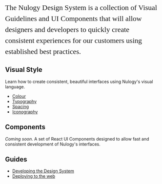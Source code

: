 <p style="font-family: 'IBM Plex Sans'; line-height: 1.5; font-size: 24px;">The Nulogy Design System is a collection of Visual Guidelines and UI Components that will allow designers and developers to quickly create consistent experiences for our customers using established best practices.</p>

## Visual Style
Learn how to create consistent, beautiful interfaces using Nulogy's visual language.

* [Colour](/visual_style/colour)
* [Typography](/visual_style/typography)
* [Spacing](/visual_style/spacing)
* [Iconography](/visual_style/iconography)

## Components
*Coming soon*. A set of React UI Components designed to allow fast and consistent development of Nulogy's interfaces.

## Guides
* [Developing the Design System](/getting_started/setup)
* [Deploying to the web](/getting_started/deploying)



